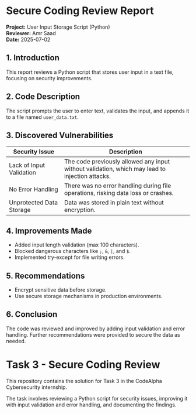 # Secure Coding Review Report

**Project:** User Input Storage Script (Python)  
**Reviewer:** Amr Saad  
**Date:** 2025-07-02  

## 1. Introduction  
This report reviews a Python script that stores user input in a text file, focusing on security improvements.

## 2. Code Description  
The script prompts the user to enter text, validates the input, and appends it to a file named `user_data.txt`.

## 3. Discovered Vulnerabilities

| Security Issue               | Description                                   |
|-----------------------------|-----------------------------------------------|
| Lack of Input Validation     | The code previously allowed any input without validation, which may lead to injection attacks. |
| No Error Handling            | There was no error handling during file operations, risking data loss or crashes. |
| Unprotected Data Storage     | Data was stored in plain text without encryption. |

## 4. Improvements Made

- Added input length validation (max 100 characters).  
- Blocked dangerous characters like `;`, `&`, `|`, and `$`.  
- Implemented try-except for file writing errors.  

## 5. Recommendations

- Encrypt sensitive data before storage.  
- Use secure storage mechanisms in production environments.

## 6. Conclusion

The code was reviewed and improved by adding input validation and error handling. Further recommendations were provided to secure the data as needed.

# Task 3 - Secure Coding Review

This repository contains the solution for Task 3 in the CodeAlpha Cybersecurity internship.

The task involves reviewing a Python script for security issues, improving it with input validation and error handling, and documenting the findings.
